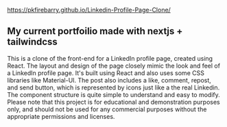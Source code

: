 https://pkfirebarry.github.io/Linkedin-Profile-Page-Clone/

## My current portfoilio made with nextjs + tailwindcss

This is a clone of the front-end for a LinkedIn profile page, created using React. The layout and design of the page closely mimic the look and feel of a LinkedIn profile page. It's built using React and also uses some CSS libraries like Material-UI. The post also includes a like, comment, repost, and send button, which is represented by icons just like a the real Linkedin. The component structure is quite simple to understand and easy to modify. Please note that this project is for educational and demonstration purposes only, and should not be used for any commercial purposes without the appropriate permissions and licenses.


